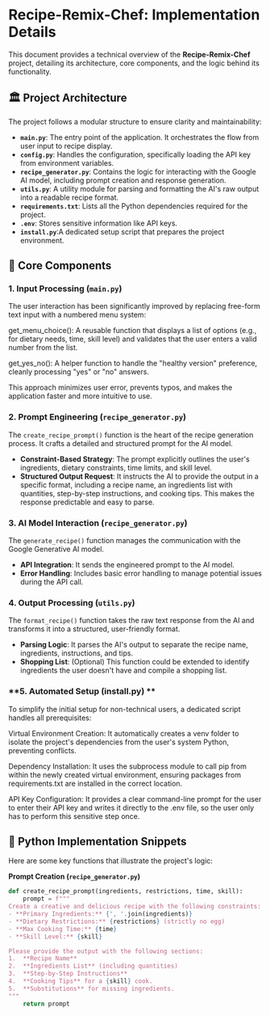 # Recipe-Remix-Chef: Implementation Details

This document provides a technical overview of the **Recipe-Remix-Chef** project, detailing its architecture, core components, and the logic behind its functionality.

## 🏛️ **Project Architecture**

The project follows a modular structure to ensure clarity and maintainability:

* **`main.py`**: The entry point of the application. It orchestrates the flow from user input to recipe display.
* **`config.py`**: Handles the configuration, specifically loading the API key from environment variables.
* **`recipe_generator.py`**: Contains the logic for interacting with the Google AI model, including prompt creation and response generation.
* **`utils.py`**: A utility module for parsing and formatting the AI's raw output into a readable recipe format.
* **`requirements.txt`**: Lists all the Python dependencies required for the project.
* **`.env`**: Stores sensitive information like API keys.
* **`install.py`**:A dedicated setup script that prepares the project environment. 

## 🧩 **Core Components**

### **1. Input Processing (`main.py`)**

The user interaction has been significantly improved by replacing free-form text input with a numbered menu system:

get_menu_choice(): A reusable function that displays a list of options (e.g., for dietary needs, time, skill level) and validates that the user enters a valid number from the list.

get_yes_no(): A helper function to handle the "healthy version" preference, cleanly processing "yes" or "no" answers.

This approach minimizes user error, prevents typos, and makes the application faster and more intuitive to use.


### **2. Prompt Engineering (`recipe_generator.py`)**

The `create_recipe_prompt()` function is the heart of the recipe generation process. It crafts a detailed and structured prompt for the AI model.

* **Constraint-Based Strategy**: The prompt explicitly outlines the user's ingredients, dietary constraints, time limits, and skill level.
* **Structured Output Request**: It instructs the AI to provide the output in a specific format, including a recipe name, an ingredients list with quantities, step-by-step instructions, and cooking tips. This makes the response predictable and easy to parse.

### **3. AI Model Interaction (`recipe_generator.py`)**

The `generate_recipe()` function manages the communication with the Google Generative AI model.

* **API Integration**: It sends the engineered prompt to the AI model.
* **Error Handling**: Includes basic error handling to manage potential issues during the API call.

### **4. Output Processing (`utils.py`)**

The `format_recipe()` function takes the raw text response from the AI and transforms it into a structured, user-friendly format.

* **Parsing Logic**: It parses the AI's output to separate the recipe name, ingredients, instructions, and tips.
* **Shopping List**: (Optional) This function could be extended to identify ingredients the user doesn't have and compile a shopping list.

### **5. Automated Setup (install.py) **

To simplify the initial setup for non-technical users, a dedicated script handles all prerequisites:

Virtual Environment Creation: It automatically creates a venv folder to isolate the project's dependencies from the user's system Python, preventing conflicts.

Dependency Installation: It uses the subprocess module to call pip from within the newly created virtual environment, ensuring packages from requirements.txt are installed in the correct location.

API Key Configuration: It provides a clear command-line prompt for the user to enter their API key and writes it directly to the .env file, so the user only has to perform this sensitive step once.

## 🐍 **Python Implementation Snippets**

Here are some key functions that illustrate the project's logic:

**Prompt Creation (`recipe_generator.py`)**
```python
def create_recipe_prompt(ingredients, restrictions, time, skill):
    prompt = f"""
Create a creative and delicious recipe with the following constraints:
- **Primary Ingredients:** {', '.join(ingredients)}
- **Dietary Restrictions:** {restrictions} (strictly no egg)
- **Max Cooking Time:** {time}
- **Skill Level:** {skill}

Please provide the output with the following sections:
1.  **Recipe Name**
2.  **Ingredients List** (including quantities)
3.  **Step-by-Step Instructions**
4.  **Cooking Tips** for a {skill} cook.
5.  **Substitutions** for missing ingredients.
"""
    return prompt
